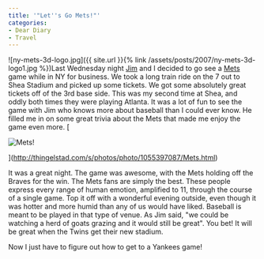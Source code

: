 ```yaml
---
title: '"Let''s Go Mets!"'
categories:
- Dear Diary
- Travel
---
```


![ny-mets-3d-logo.jpg]({{ site.url }}{% link /assets/posts/2007/ny-mets-3d-logo1.jpg %})Last Wednesday night [Jim](http://www.jimbernard.net/) and I decided to go see a [Mets](http://newyork.mets.mlb.com/) game while in NY for business. We took a long train ride on the 7 out to Shea Stadium and picked up some tickets. We got some absolutely great tickets off of the 3rd base side. This was my second time at Shea, and oddly both times they were playing Atlanta. It was a lot of fun to see the game with Jim who knows more about baseball than I could ever know. He filled me in on some great trivia about the Mets that made me enjoy the game even more.
[

![Mets!](http://farm2.static.flickr.com/1019/1055397087_557356c3cc.jpg)

](http://thingelstad.com/s/photos/photo/1055397087/Mets.html)

It was a great night. The game was awesome, with the Mets holding off the Braves for the win. The Mets fans are simply the best. These people express every range of human emotion, amplified to 11, through the course of a single game. Top it off with a wonderful evening outside, even though it was hotter and more humid than any of us would have liked. Baseball is meant to be played in that type of venue. As Jim said, "we could be watching a herd of goats grazing and it would still be great". You bet! It will be great when the Twins get their new stadium.

Now I just have to figure out how to get to a Yankees game!
